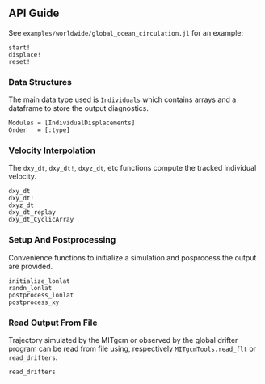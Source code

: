 
## API Guide

See `examples/worldwide/global_ocean_circulation.jl` for an example:

```@docs
start!
displace!
reset!
```

### Data Structures

The main data type used is `Individuals` which contains arrays and a dataframe to store the output diagnostics.

```@autodocs
Modules = [IndividualDisplacements]
Order   = [:type]
```

### Velocity Interpolation

The `dxy_dt`, `dxy_dt!`, `dxyz_dt`, etc functions compute the tracked individual velocity. 

```@docs
dxy_dt
dxy_dt!
dxyz_dt
dxy_dt_replay
dxy_dt_CyclicArray
```

### Setup And Postprocessing 

Convenience functions to initialize a simulation and posprocess the output are provided. 

```@docs
initialize_lonlat
randn_lonlat
postprocess_lonlat
postprocess_xy
```

### Read Output From File 

Trajectory simulated by the MITgcm or observed by the global drifter program can be read from file using, respectively `MITgcmTools.read_flt` or  `read_drifters`.

```@docs
read_drifters
```
